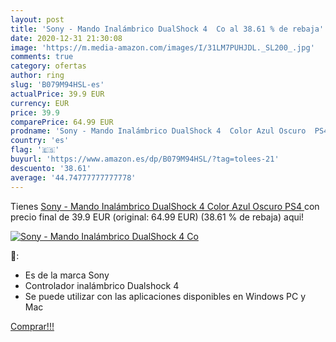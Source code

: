 ```yaml
---
layout: post
title: 'Sony - Mando Inalámbrico DualShock 4  Co al 38.61 % de rebaja'
date: 2020-12-31 21:30:08
image: 'https://m.media-amazon.com/images/I/31LM7PUHJDL._SL200_.jpg'
comments: true
category: ofertas
author: ring
slug: 'B079M94HSL-es'
actualPrice: 39.9 EUR
currency: EUR
price: 39.9
comparePrice: 64.99 EUR
prodname: 'Sony - Mando Inalámbrico DualShock 4  Color Azul Oscuro  PS4 '
country: 'es'
flag: '🇪🇸'
buyurl: 'https://www.amazon.es/dp/B079M94HSL/?tag=tolees-21'
descuento: '38.61'
average: '44.74777777777778'
---
```


Tienes [Sony - Mando Inalámbrico DualShock 4  Color Azul Oscuro  PS4 ](https://www.amazon.es/dp/B079M94HSL/?tag=tolees-21) con precio final de  39.9 EUR (original: 64.99 EUR) (38.61 %  de rebaja) aqui!

[![Sony - Mando Inalámbrico DualShock 4  Co](https://m.media-amazon.com/images/I/31LM7PUHJDL._SL200_.jpg)](https://www.amazon.es/dp/B079M94HSL/?tag=tolees-21)

🔎:

- Es de la marca Sony
- Controlador inalámbrico Dualshock 4
- Se puede utilizar con las aplicaciones disponibles en Windows PC y Mac

[Comprar!!!](https://www.amazon.es/dp/B079M94HSL/?tag=tolees-21)
